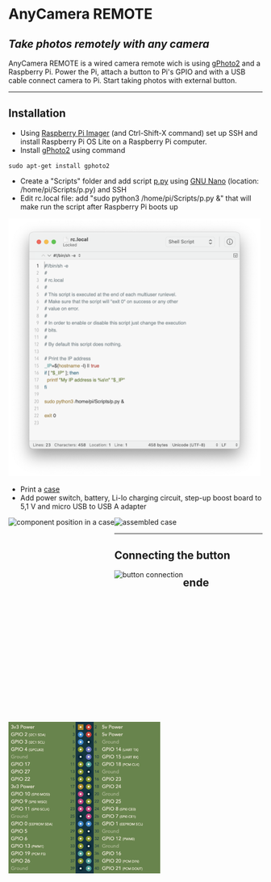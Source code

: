 # AnyCamera REMOTE
## _Take photos remotely with any camera_

AnyCamera REMOTE is a wired camera remote wich is using [gPhoto2] and a Raspberry Pi. Power the Pi, attach a button to Pi's GPIO and with a USB cable connect camera to Pi. Start taking photos with external button.  

*****
## Installation

- Using [Raspberry Pi Imager] (and Ctrl-Shift-X command) set up SSH and install Raspberry Pi OS Lite on a Raspberry Pi computer.
- Install [gPhoto2] using command 
```
sudo apt-get install gphoto2
```
- Create a "Scripts" folder and add script [p.py] using [GNU Nano] (location: /home/pi/Scripts/p.py) and SSH
- Edit rc.local file: add "sudo python3 /home/pi/Scripts/p.py &" that will make run the script after Raspberry Pi boots up

<img src="https://github.com/Kub1V/AnyCamera-REMOTE/blob/main/Images/rclocal_image.png?raw=true" alt="rc.local file opened in text editor" width="500"/>


- Print a [case]
- Add power switch, battery, Li-Io charging circuit, step-up boost board to 5,1 V and micro USB to USB A adapter

<div>
<img src="https://github.com/Kub1V/AnyCamera-REMOTE/blob/main/Images/img_2.jpg?raw=true" alt="component position in a case" height="300"  style="float: left;"/>
<p></p>
<img src="https://github.com/Kub1V/AnyCamera-REMOTE/blob/main/Images/img_1.jpg?raw=true" alt="assembled case" height="300" />
</div>



*****
## Connecting the button

<img src="https://github.com/Kub1V/AnyCamera-REMOTE/blob/main/Images/img_4.jpg?raw=true" alt="button connection" height="300" align="left"/>
<a href="https://pinout.xyz"><img src="https://github.com/Kub1V/AnyCamera-REMOTE/blob/main/Images/img_pinout.png?raw=true" alt="raspberry pi pinout" height="300" align="left"/></a>

## ende

[gPhoto2]: <http://gphoto.org>
[Raspberry Pi Imager]: <https://www.raspberrypi.com/software/>
[p.py]: <https://github.com/Kub1V/AnyCamera-REMOTE/blob/main/Code/p.py>
[GNU Nano]: <https://www.nano-editor.org>
[case]: <https://www.prusaprinters.org/cs/prints/153947-box-for-raspberry-pi-zero-battery-and-buttons/files>